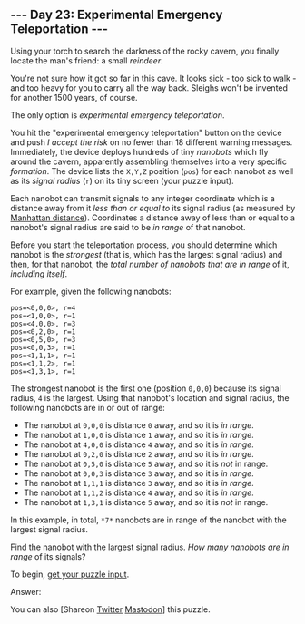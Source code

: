 \--- Day 23: Experimental Emergency Teleportation ---
----------

Using your torch to search the darkness of the rocky cavern, you finally locate the man's friend: a small *reindeer*.

You're not sure how it got so far in this cave. It looks sick - too sick to walk - and too heavy for you to carry all the way back. Sleighs won't be invented for another 1500 years, of course.

The only option is *experimental emergency teleportation*.

You hit the "experimental emergency teleportation" button on the device and push *I accept the risk* on no fewer than 18 different warning messages. Immediately, the device deploys hundreds of tiny *nanobots* which fly around the cavern, apparently assembling themselves into a very specific *formation*. The device lists the `X,Y,Z` position (`pos`) for each nanobot as well as its *signal radius* (`r`) on its tiny screen (your puzzle input).

Each nanobot can transmit signals to any integer coordinate which is a distance away from it *less than or equal to* its signal radius (as measured by [Manhattan distance](https://en.wikipedia.org/wiki/Taxicab_geometry)). Coordinates a distance away of less than or equal to a nanobot's signal radius are said to be *in range* of that nanobot.

Before you start the teleportation process, you should determine which nanobot is the *strongest* (that is, which has the largest signal radius) and then, for that nanobot, the *total number of nanobots that are in range* of it, *including itself*.

For example, given the following nanobots:

```
pos=<0,0,0>, r=4
pos=<1,0,0>, r=1
pos=<4,0,0>, r=3
pos=<0,2,0>, r=1
pos=<0,5,0>, r=3
pos=<0,0,3>, r=1
pos=<1,1,1>, r=1
pos=<1,1,2>, r=1
pos=<1,3,1>, r=1

```

The strongest nanobot is the first one (position `0,0,0`) because its signal radius, `4` is the largest. Using that nanobot's location and signal radius, the following nanobots are in or out of range:

* The nanobot at `0,0,0` is distance `0` away, and so it is *in range*.
* The nanobot at `1,0,0` is distance `1` away, and so it is *in range*.
* The nanobot at `4,0,0` is distance `4` away, and so it is *in range*.
* The nanobot at `0,2,0` is distance `2` away, and so it is *in range*.
* The nanobot at `0,5,0` is distance `5` away, and so it is *not* in range.
* The nanobot at `0,0,3` is distance `3` away, and so it is *in range*.
* The nanobot at `1,1,1` is distance `3` away, and so it is *in range*.
* The nanobot at `1,1,2` is distance `4` away, and so it is *in range*.
* The nanobot at `1,3,1` is distance `5` away, and so it is *not* in range.

In this example, in total, `*7*` nanobots are in range of the nanobot with the largest signal radius.

Find the nanobot with the largest signal radius. *How many nanobots are in range* of its signals?

To begin, [get your puzzle input](23/input).

Answer:

You can also [Shareon [Twitter](https://twitter.com/intent/tweet?text=%22Experimental+Emergency+Teleportation%22+%2D+Day+23+%2D+Advent+of+Code+2018&url=https%3A%2F%2Fadventofcode%2Ecom%2F2018%2Fday%2F23&related=ericwastl&hashtags=AdventOfCode) [Mastodon](javascript:void(0);)] this puzzle.